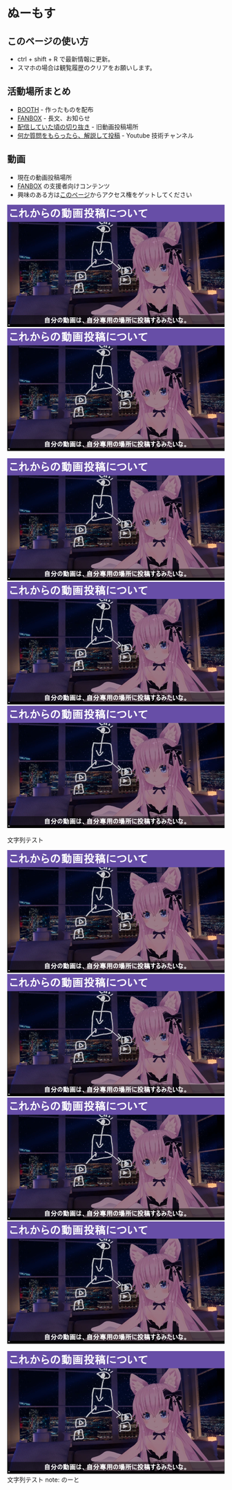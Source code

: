 # ぬーもす
## このページの使い方
* ctrl + shift + R で最新情報に更新。
* スマホの場合は観覧履歴のクリアをお願いします。

## 活動場所まとめ
* [BOOTH](https://numos.booth.pm/) - 作ったものを配布
* [FANBOX](https://numos.fanbox.cc/) - 長文、お知らせ
* [配信していた頃の切り抜き](https://www.youtube.com/channel/UCujsgwUJgg3sww1HwSUlK2Q?sub_confirmation=0?sub_confirmation=1) - 旧動画投稿場所
* [何か質問をもらったら、解説して投稿](https://www.youtube.com/channel/UCI5nkn0_yAdx9LfP8exWSHg?sub_confirmation=0?sub_confirmation=1) - Youtube 技術チャンネル

## 動画
* 現在の動画投稿場所
* [FANBOX](https://numos.fanbox.cc/) の支援者向けコンテンツ
* 興味のある方は[このページ](https://numos.fanbox.cc/)からアクセス権をゲットしてください

![](./images/1.png)
![](./images/1.png)

![](./images/1.png)
![](./images/1.png)
![](./images/1.png)

文字列テスト

![](./images/1.png)
![](./images/1.png)
![](./images/1.png)
![](./images/1.png)

![](./images/1.png)
文字列テスト
note: のーと
